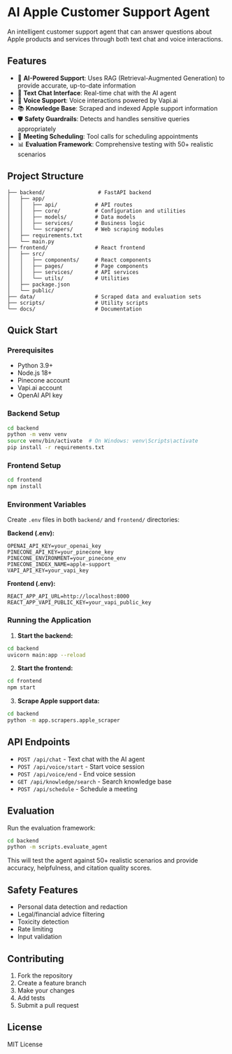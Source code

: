# AI Apple Customer Support Agent

An intelligent customer support agent that can answer questions about Apple products and services through both text chat and voice interactions.

## Features

- 🤖 **AI-Powered Support**: Uses RAG (Retrieval-Augmented Generation) to provide accurate, up-to-date information
- 💬 **Text Chat Interface**: Real-time chat with the AI agent
- 🎤 **Voice Support**: Voice interactions powered by Vapi.ai
- 📚 **Knowledge Base**: Scraped and indexed Apple support information
- 🛡️ **Safety Guardrails**: Detects and handles sensitive queries appropriately
- 📅 **Meeting Scheduling**: Tool calls for scheduling appointments
- 📊 **Evaluation Framework**: Comprehensive testing with 50+ realistic scenarios

## Project Structure

```
├── backend/                 # FastAPI backend
│   ├── app/
│   │   ├── api/            # API routes
│   │   ├── core/           # Configuration and utilities
│   │   ├── models/         # Data models
│   │   ├── services/       # Business logic
│   │   └── scrapers/       # Web scraping modules
│   ├── requirements.txt
│   └── main.py
├── frontend/               # React frontend
│   ├── src/
│   │   ├── components/     # React components
│   │   ├── pages/          # Page components
│   │   ├── services/       # API services
│   │   └── utils/          # Utilities
│   ├── package.json
│   └── public/
├── data/                   # Scraped data and evaluation sets
├── scripts/                # Utility scripts
└── docs/                   # Documentation
```

## Quick Start

### Prerequisites

- Python 3.9+
- Node.js 18+
- Pinecone account
- Vapi.ai account
- OpenAI API key

### Backend Setup

```bash
cd backend
python -m venv venv
source venv/bin/activate  # On Windows: venv\Scripts\activate
pip install -r requirements.txt
```

### Frontend Setup

```bash
cd frontend
npm install
```

### Environment Variables

Create `.env` files in both `backend/` and `frontend/` directories:

**Backend (.env):**
```
OPENAI_API_KEY=your_openai_key
PINECONE_API_KEY=your_pinecone_key
PINECONE_ENVIRONMENT=your_pinecone_env
PINECONE_INDEX_NAME=apple-support
VAPI_API_KEY=your_vapi_key
```

**Frontend (.env):**
```
REACT_APP_API_URL=http://localhost:8000
REACT_APP_VAPI_PUBLIC_KEY=your_vapi_public_key
```

### Running the Application

1. **Start the backend:**
```bash
cd backend
uvicorn main:app --reload
```

2. **Start the frontend:**
```bash
cd frontend
npm start
```

3. **Scrape Apple support data:**
```bash
cd backend
python -m app.scrapers.apple_scraper
```

## API Endpoints

- `POST /api/chat` - Text chat with the AI agent
- `POST /api/voice/start` - Start voice session
- `POST /api/voice/end` - End voice session
- `GET /api/knowledge/search` - Search knowledge base
- `POST /api/schedule` - Schedule a meeting

## Evaluation

Run the evaluation framework:

```bash
cd backend
python -m scripts.evaluate_agent
```

This will test the agent against 50+ realistic scenarios and provide accuracy, helpfulness, and citation quality scores.

## Safety Features

- Personal data detection and redaction
- Legal/financial advice filtering
- Toxicity detection
- Rate limiting
- Input validation

## Contributing

1. Fork the repository
2. Create a feature branch
3. Make your changes
4. Add tests
5. Submit a pull request

## License

MIT License 